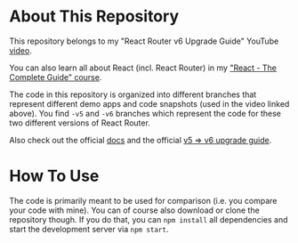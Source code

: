 # About This Repository

This repository belongs to my "React Router v6 Upgrade Guide" YouTube [video](...).

You can also learn all about React (incl. React Router) in my ["React - The Complete Guide" course](https://acad.link/reactjs).

The code in this repository is organized into different branches that represent different demo apps and code snapshots (used in the video linked above). You find `-v5` and `-v6` branches which represent the code for these two different versions of React Router.

Also check out the official [docs](https://reactrouter.com/) and the official [v5 => v6 upgrade guide](https://reactrouter.com/docs/en/v6/upgrading/v5).

# How To Use

The code is primarily meant to be used for comparison (i.e. you compare your code with mine). You can of course also download or clone the repository though. If you do that, you can `npm install` all dependencies and start the development server via `npm start`.